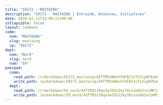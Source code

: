 ```yaml
---
title: "59172 - MASTAING"
description: "59172 - MASTAING | Entraide, Annonces, Initiatives"
date: 2020-01-11T14:09:21+09:00
collapsible: false
layout: commune
comm:
  nom: "MASTAING"
  slug: mastaing
  cp: "59172"
dept:
  nom: "Nord"
  slug: nord
  num: "59"
peerpad:
  comm:
    read_path: /r/markdown/59172_mastaing/4XTTM5SW6xhfmFBJJcTLhipN7Eem99kEEz9jN8qqWBTNzcG2w
    write_path: /w/markdown/59172_mastaing/4XTTM5SW6xhfmFBJJcTLhipN7Eem99kEEz9jN8qqWBTNzcG2w-K3TgUVuq2aaL2TxhWs75SHga5aLLhnbYdAeUwG1jT8CbMNNRwjkiGrARv9qfQVSmrkFG7VKxHXbcwJ8rjPQah9o27TqRenx2TASFxARMv1f5CGdkTXix7gyGsg7CUjyXdxivRWy1
  dept:
    read_path: /r/markdown/59_nord/4XTTM3t39qn3wJ5h23Xy7DcxsGHU2vCoMP2z3iS4TUn3TrtdJ
    write_path: /w/markdown/59_nord/4XTTM3t39qn3wJ5h23Xy7DcxsGHU2vCoMP2z3iS4TUn3TrtdJ-K3TgTuZGkuZqXfr6fpmH7pGsMT6ndvZQMyRDze5QBt7XScLWHoBi246kLoDKpTH2Yo4f3AFSSJqGc2ozvNww7qPLqsDjpvahxCbQ6F5znbfjp6kVgaDcTYc9LyhwSfYuCevnvZUQ
---
```



